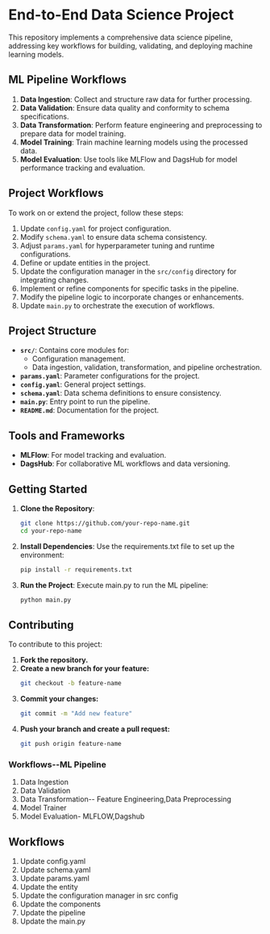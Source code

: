 # End-to-End Data Science Project

This repository implements a comprehensive data science pipeline, addressing key workflows for building, validating, and deploying machine learning models.

## ML Pipeline Workflows

1. **Data Ingestion**: Collect and structure raw data for further processing.
2. **Data Validation**: Ensure data quality and conformity to schema specifications.
3. **Data Transformation**: Perform feature engineering and preprocessing to prepare data for model training.
4. **Model Training**: Train machine learning models using the processed data.
5. **Model Evaluation**: Use tools like MLFlow and DagsHub for model performance tracking and evaluation.

## Project Workflows

To work on or extend the project, follow these steps:

1. Update `config.yaml` for project configuration.
2. Modify `schema.yaml` to ensure data schema consistency.
3. Adjust `params.yaml` for hyperparameter tuning and runtime configurations.
4. Define or update entities in the project.
5. Update the configuration manager in the `src/config` directory for integrating changes.
6. Implement or refine components for specific tasks in the pipeline.
7. Modify the pipeline logic to incorporate changes or enhancements.
8. Update `main.py` to orchestrate the execution of workflows.

## Project Structure

- **`src/`**: Contains core modules for:
  - Configuration management.
  - Data ingestion, validation, transformation, and pipeline orchestration.
- **`params.yaml`**: Parameter configurations for the project.
- **`config.yaml`**: General project settings.
- **`schema.yaml`**: Data schema definitions to ensure consistency.
- **`main.py`**: Entry point to run the pipeline.
- **`README.md`**: Documentation for the project.

## Tools and Frameworks

- **MLFlow**: For model tracking and evaluation.
- **DagsHub**: For collaborative ML workflows and data versioning.

## Getting Started

1. **Clone the Repository**:
   ```bash
   git clone https://github.com/your-repo-name.git
   cd your-repo-name
   ```

2. **Install Dependencies**: Use the requirements.txt file to set up the environment:
    ```bash
    pip install -r requirements.txt
    ```

3. **Run the Project**: Execute main.py to run the ML pipeline:
    ```bash
    python main.py
    ```

## Contributing 

To contribute to this project:

1. **Fork the repository.**
2. **Create a new branch for your feature:**
    ```bash
    git checkout -b feature-name
    ```
3. **Commit your changes:**
    ```bash
    git commit -m "Add new feature"
    ```
4. **Push your branch and create a pull request:**
    ```bash
    git push origin feature-name
    ```
    


### Workflows--ML Pipeline

1. Data Ingestion
2. Data Validation
3. Data Transformation-- Feature Engineering,Data Preprocessing
4. Model Trainer
5. Model Evaluation- MLFLOW,Dagshub

## Workflows

1. Update config.yaml
2. Update schema.yaml
3. Update params.yaml
4. Update the entity
5. Update the configuration manager in src config
6. Update the components
7. Update the pipeline 
8. Update the main.py
